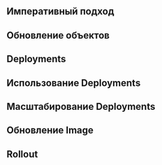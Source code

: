 
## Императивный подход












## Обновление объектов












## Deployments












## Использование Deployments












## Масштабирование Deployments












## Обновление Image












## Rollout












